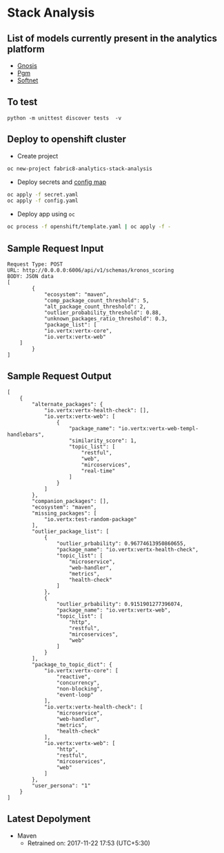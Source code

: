 # Stack Analysis

## List of models currently present in the analytics platform


* [Gnosis](/analytics_platform/kronos/gnosis)
* [Pgm](/analytics_platform/kronos/pgm)
* [Softnet](/analytics_platform/kronos/softnet)


## To test

`python -m unittest discover tests  -v`

## Deploy to openshift cluster

- Create project

```bash
oc new-project fabric8-analytics-stack-analysis
```

- Deploy secrets and [config map](https://github.com/fabric8-analytics/fabric8-analytics-common/blob/master/openshift/generate-config.sh)

```bash
oc apply -f secret.yaml
oc apply -f config.yaml
```

- Deploy app using `oc`

```bash
oc process -f openshift/template.yaml | oc apply -f -
```


## Sample Request Input

```
Request Type: POST 
URL: http://0.0.0.0:6006/api/v1/schemas/kronos_scoring
BODY: JSON data
[
        {
            "ecosystem": "maven",
            "comp_package_count_threshold": 5,
            "alt_package_count_threshold": 2,
            "outlier_probability_threshold": 0.88,
            "unknown_packages_ratio_threshold": 0.3,
            "package_list": [         
            "io.vertx:vertx-core",
            "io.vertx:vertx-web"
    ]
        }
]
```

## Sample Request Output
```
[
    {
        "alternate_packages": {
            "io.vertx:vertx-health-check": [],
            "io.vertx:vertx-web": [
                {
                    "package_name": "io.vertx:vertx-web-templ-handlebars",
                    "similarity_score": 1,
                    "topic_list": [
                        "restful",
                        "web",
                        "mircoservices",
                        "real-time"
                    ]
                }
            ]
        },
        "companion_packages": [],
        "ecosystem": "maven",
        "missing_packages": [
            "io.vertx:test-random-package"
        ],
        "outlier_package_list": [
            {
                "outlier_prbability": 0.96774613950860655,
                "package_name": "io.vertx:vertx-health-check",
                "topic_list": [
                    "microservice",
                    "web-handler",
                    "metrics",
                    "health-check"
                ]
            },
            {
                "outlier_prbability": 0.9151901277396074,
                "package_name": "io.vertx:vertx-web",
                "topic_list": [
                    "http",
                    "restful",
                    "mircoservices",
                    "web"
                ]
            }
        ],
        "package_to_topic_dict": {
            "io.vertx:vertx-core": [
                "reactive",
                "concurrency",
                "non-blocking",
                "event-loop"
            ],
            "io.vertx:vertx-health-check": [
                "microservice",
                "web-handler",
                "metrics",
                "health-check"
            ],
            "io.vertx:vertx-web": [
                "http",
                "restful",
                "mircoservices",
                "web"
            ]
        },
        "user_persona": "1"
    }
]
```


## Latest Depolyment

* Maven
	* Retrained on: 2017-11-22 17:53 (UTC+5:30)
